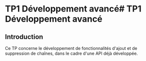 # TP1 Développement avancé# TP1 Développement avancé

## Introduction

Ce TP concerne le développement de fonctionnalités d'ajout et de suppression de chaînes, dans le cadre d'une API déjà développée.
